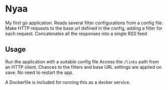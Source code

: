 # Nyaa
My first go application.
Reads several filter configurations from a config file.
Make HTTP requests to the base url defined in the config, adding a filter for each request.
Concatenates all the responses into a single RSS feed

## Usage
Run the application with a suitable config file
Access the `/links` path from an HTTP client.
Chances to the filters and base URL settings are applied on save.
No need to restart the app.

A Dockerfile is included for running this as a docker service.
